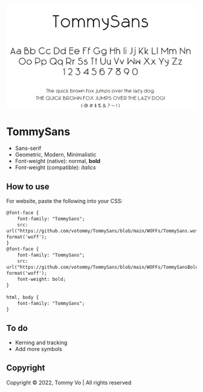 ![preview](preview.png)

# TommySans
- Sans-serif
- Geometric, Modern, Minimalistic
- Font-weight (native): normal, **bold**
- Font-weight (compatible): *italics*

## How to use
For website, paste the following into your CSS:
```
@font-face {
    font-family: "TommySans";
    src: url("https://github.com/votommy/TommySans/blob/main/WOFFs/TommySans.woff") format('woff');
}
@font-face {
    font-family: "TommySans";
    src: url("https://github.com/votommy/TommySans/blob/main/WOFFs/TommySansBold.woff") format('woff');
    font-weight: bold;
}

html, body {
    font-family: "TommySans";
}
```

## To do
- Kerning and tracking
- Add more symbols

## Copyright
Copyright © 2022, Tommy Vo | All rights reserved
